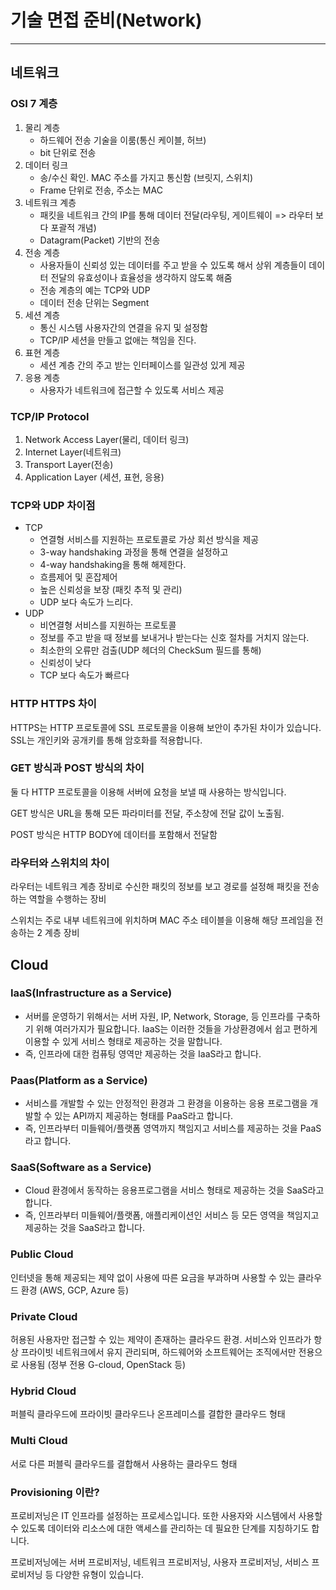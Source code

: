 # 기술 면접 준비(Network)

---

## 네트워크

### OSI 7 계층

1. 물리 계층
   * 하드웨어 전송 기술을 이룸(통신 케이블, 허브)
   * bit 단위로 전송
2. 데이터 링크
   * 송/수신 확인. MAC 주소를 가지고 통신함 (브릿지, 스위치)
   * Frame 단위로 전송, 주소는 MAC
3. 네트워크 계층
   * 패킷을 네트워크 간의 IP를 통해 데이터 전달(라우팅, 게이트웨이 => 라우터 보다 포괄적 개념)
   * Datagram(Packet) 기반의 전송
4. 전송 계층
   - 사용자들이 신뢰성 있는 데이터를 주고 받을 수 있도록 해서 상위 계층들이 데이터 전달의 유효성이나 효율성을 생각하지 않도록 해줌
   - 전송 계층의 예는 TCP와 UDP
   - 데이터 전송 단위는 Segment
5. 세션 계층
   - 통신 시스템 사용자간의 연결을 유지 및 설정함
   - TCP/IP 세션을 만들고 없애는 책임을 진다.
6. 표현 계층
   - 세션 계층 간의 주고 받는 인터페이스를 일관성 있게 제공
7. 응용 계층
   - 사용자가 네트워크에 접근할 수 있도록 서비스 제공



### TCP/IP Protocol

1. Network Access Layer(물리, 데이터 링크)
2. Internet Layer(네트워크)
3. Transport Layer(전송)
4. Application Layer (세션, 표현, 응용)



### TCP와 UDP 차이점

* TCP
  * 연결형 서비스를 지원하는 프로토콜로 가상 회선 방식을 제공
  * 3-way handshaking 과정을 통해 연결을 설정하고
  * 4-way handshaking을 통해 해제한다.
  * 흐름제어 및 혼잡제어
  * 높은 신뢰성을 보장 (패킷 추적 및 관리)
  * UDP 보다 속도가 느리다.
* UDP
  * 비연결형 서비스를 지원하는 프로토콜
  * 정보를 주고 받을 때 정보를 보내거나 받는다는 신호 절차를 거치지 않는다.
  * 최소한의 오류만 검출(UDP 헤더의 CheckSum 필드를 통해)
  * 신뢰성이 낮다
  * TCP 보다 속도가 빠르다



### HTTP HTTPS 차이

HTTPS는 HTTP 프로토콜에 SSL 프로토콜을 이용해 보안이 추가된 차이가 있습니다. SSL는 개인키와 공개키를 통해 암호화를 적용합니다.



### GET 방식과 POST 방식의 차이

둘 다 HTTP 프로토콜을 이용해 서버에 요청을  보낼 때 사용하는 방식입니다.

GET 방식은 URL을 통해 모든 파라미터를 전달, 주소창에 전달 값이 노출됨.

POST 방식은 HTTP BODY에 데이터를 포함해서 전달함



### 라우터와 스위치의 차이

라우터는 네트워크 계층 장비로 수신한 패킷의 정보를 보고 경로를 설정해 패킷을 전송하는 역할을 수행하는 장비

스위치는 주로 내부 네트워크에 위치하며 MAC 주소 테이블을 이용해 해당 프레임을 전송하는 2 계층 장비



## Cloud

### IaaS(Infrastructure as a Service)

- 서버를 운영하기 위해서는 서버 자원, IP, Network, Storage, 등 인프라를 구축하기 위해 여러가지가 필요합니다. IaaS는 이러한 것들을 가상환경에서 쉽고 편하게 이용할 수 있게 서비스 형태로 제공하는 것을 말합니다.
- 즉, 인프라에 대한 컴퓨팅 영역만 제공하는 것을 IaaS라고 합니다.



### Paas(Platform as a Service)

* 서비스를 개발할 수 있는 안정적인 환경과 그 환경을 이용하는 응용 프로그램을 개발할 수 있는 API까지 제공하는 형태를 PaaS라고 합니다.
* 즉, 인프라부터 미들웨어/플랫폼 영역까지 책임지고 서비스를 제공하는 것을 PaaS라고 합니다.



### SaaS(Software as a Service)

* Cloud 환경에서 동작하는 응용프로그램을 서비스 형태로 제공하는 것을 SaaS라고 합니다.
* 즉, 인프라부터 미들웨어/플랫폼, 애플리케이션인 서비스 등 모든 영역을 책임지고 제공하는 것을 SaaS라고 합니다.



### Public Cloud

인터넷을 통해 제공되는 제약 없이 사용에 따른 요금을 부과하며 사용할 수 있는 클라우드 환경 (AWS, GCP, Azure 등)



### Private Cloud

허용된 사용자만 접근할 수 있는 제약이 존재하는 클라우드 환경. 서비스와 인프라가 항상 프라이빗 네트워크에서 유지 관리되며, 하드웨어와 소프트웨어는 조직에서만 전용으로 사용됨 (정부 전용 G-cloud, OpenStack 등)



### Hybrid Cloud

퍼블릭 클라우드에 프라이빗 클라우드나 온프레미스를 결합한 클라우드 형태



### Multi Cloud

서로 다른 퍼블릭 클라우드를 결합해서 사용하는 클라우드 형태



### Provisioning 이란?

프로비저닝은 IT 인프라를 설정하는 프로세스입니다. 또한 사용자와 시스템에서 사용할 수 있도록 데이터와 리소스에 대한 액세스를 관리하는 데 필요한 단계를 지칭하기도 합니다.

프로비저닝에는 서버 프로비저닝, 네트워크 프로비저닝, 사용자 프로비저닝, 서비스 프로비저닝 등 다양한 유형이 있습니다.

